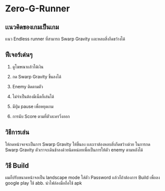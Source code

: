 # Zero-G-Runner
## เเนวคิดของเกมเป็นเกม ## 

เเนว Endless runner ที่สามารถ Swarp Gravity เเละหลบสิ่งกีดขว้างได้

## ฟีเจอร์เด่นๆ ## 

1. ดูโฆษณาเเล้วได้เงิน

2. กด Swarp Gravity ขึ้นลงได้
  
3. Enemy ติดตามตัว 

4. ไม่จำเป็นต้องมีเน็ตก็เล่นได้ 

5. มีปุ่ม pause เพื่อหยุดเกม

6. การนับ Score ตามที่ตัวละครวิ่งออก

## วิธีการเล่น ##

ให้กดหน้าจอจะเป็นการ Swarp Gravity ให้ขึ้นลง เเละเราต้องหลบสิ่งกีดขว้างด้วย ในการกด Swarp Gravity ตัวเราจะเดินช้าลงด้วยนิดหน่อยเพื่อเป็นการให้ตัว enemy ตามหลังได้

## วิธี Build ## 

ผมก็ปรับขนาดหน้าจอเป็น landscape mode ใส่ตัว Password เเล้วก็ถ้าต้องการ Build เพื่อลง google play ใช้ abb. นำไฟล์ลงมือถือใช้ apk
